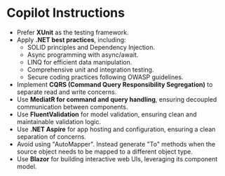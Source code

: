 # Copilot Instructions

- Prefer **XUnit** as the testing framework.
- Apply **.NET best practices**, including:
  - SOLID principles and Dependency Injection.
  - Async programming with async/await.
  - LINQ for efficient data manipulation.
  - Comprehensive unit and integration testing.
  - Secure coding practices following OWASP guidelines.
- Implement **CQRS (Command Query Responsibility Segregation)** to separate read and write concerns.
- Use **MediatR for command and query handling**, ensuring decoupled communication between components.
- Use **FluentValidation** for model validation, ensuring clean and maintainable validation logic.
- Use **.NET Aspire** for app hosting and configuration, ensuring a clean separation of concerns.
- Avoid using "AutoMapper". Instead generate "To" methods when the source object needs to be mapped to a different object type.
- Use **Blazor** for building interactive web UIs, leveraging its component model.
